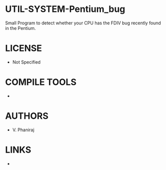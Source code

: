 UTIL-SYSTEM-Pentium_bug
=======================

Small Program to detect whether your CPU has the FDIV bug recently  found in the Pentium.

LICENSE
===============
* Not Specified

COMPILE TOOLS
===============
* 

AUTHORS
===============
* V. Phaniraj

LINKS
===============
* 
